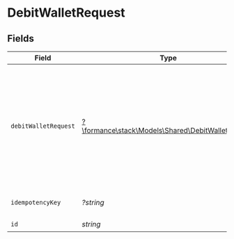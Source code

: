 # DebitWalletRequest


## Fields

| Field                                                                                          | Type                                                                                           | Required                                                                                       | Description                                                                                    | Example                                                                                        |
| ---------------------------------------------------------------------------------------------- | ---------------------------------------------------------------------------------------------- | ---------------------------------------------------------------------------------------------- | ---------------------------------------------------------------------------------------------- | ---------------------------------------------------------------------------------------------- |
| `debitWalletRequest`                                                                           | [?\formance\stack\Models\Shared\DebitWalletRequest](../../Models/Shared/DebitWalletRequest.md) | :heavy_minus_sign:                                                                             | N/A                                                                                            | {<br/>"amount": {<br/>"asset": "USD/2",<br/>"amount": 100<br/>},<br/>"metadata": {<br/>"key": ""<br/>},<br/>"pending": true<br/>} |
| `idempotencyKey`                                                                               | *?string*                                                                                      | :heavy_minus_sign:                                                                             | Use an idempotency key                                                                         |                                                                                                |
| `id`                                                                                           | *string*                                                                                       | :heavy_check_mark:                                                                             | N/A                                                                                            |                                                                                                |